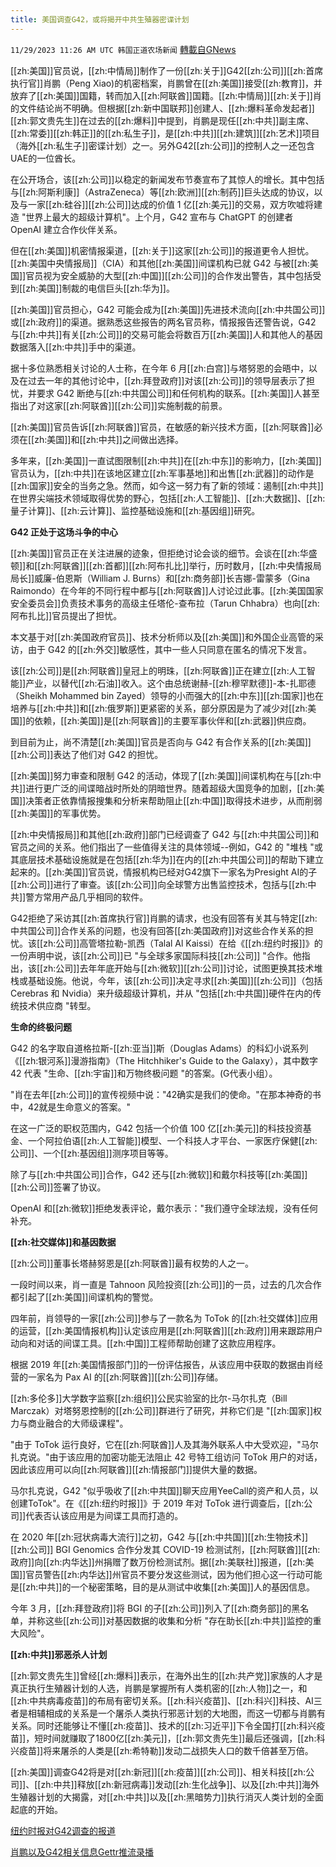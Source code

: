 ```yaml
---
title: 美国调查G42，或将揭开中共生殖器密谍计划
---
```

`11/29/2023 11:26 AM UTC 韩国正道农场新闻` [轉載自GNews](https://gnews.org/articles/2049386)


[[zh:美国]]官员说，[[zh:中情局]]制作了一份[[zh:关于]]G42[[zh:公司]][[zh:首席执行官]]肖鹏（Peng Xiao)的机密档案，肖鹏曾在[[zh:美国]]接受[[zh:教育]]，并放弃了[[zh:美国]]国籍，转而加入[[zh:阿联酋]]国籍。[[zh:中情局]][[zh:关于]]肖的文件结论尚不明确。但根据[[zh:新中国联邦]]创建人、[[zh:爆料革命发起者]][[zh:郭文贵先生]]在过去的[[zh:爆料]]中提到，肖鹏是现任[[zh:中共]]副主席、[[zh:常委]][[zh:韩正]]的[[zh:私生子]]，是[[zh:中共]][[zh:建筑]][[zh:艺术]]项目（海外[[zh:私生子]]密谍计划）之一。另外G42[[zh:公司]]的控制人之一还包含UAE的一位酋长。

  

在公开场合，该[[zh:公司]]以稳定的新闻发布节奏宣布了其惊人的增长。其中包括与[[zh:阿斯利康]]（AstraZeneca）等[[zh:欧洲]][[zh:制药]]巨头达成的协议，以及与一家[[zh:硅谷]][[zh:公司]]达成的价值 1 亿[[zh:美元]]的交易，双方吹嘘将建造 "世界上最大的超级计算机"。上个月，G42 宣布与 ChatGPT 的创建者 OpenAI 建立合作伙伴关系。

  

但在[[zh:美国]]机密情报渠道，[[zh:关于]]这家[[zh:公司]]的报道更令人担忧。[[zh:美国中央情报局]]（CIA）和其他[[zh:美国]]间谍机构已就 G42 与被[[zh:美国]]官员视为安全威胁的大型[[zh:中国]][[zh:公司]]的合作发出警告，其中包括受到[[zh:美国]]制裁的电信巨头[[zh:华为]]。

  

[[zh:美国]]官员担心，G42 可能会成为[[zh:美国]]先进技术流向[[zh:中共国公司]]或[[zh:政府]]的渠道。据熟悉这些报告的两名官员称，情报报告还警告说，G42 与[[zh:中共]]有关[[zh:公司]]的交易可能会将数百万[[zh:美国]]人和其他人的基因数据落入[[zh:中共]]手中的渠道。

  

据十多位熟悉相关讨论的人士称，在今年 6 月[[zh:白宫]]与塔努恩的会晤中，以及在过去一年的其他讨论中，[[zh:拜登政府]]对该[[zh:公司]]的领导层表示了担忧，并要求 G42 断绝与[[zh:中共国公司]]和任何机构的联系。[[zh:美国]]人甚至指出了对这家[[zh:阿联酋]][[zh:公司]]实施制裁的前景。

  

[[zh:美国]]官员告诉[[zh:阿联酋]]官员，在敏感的新兴技术方面，[[zh:阿联酋]]必须在[[zh:美国]]和[[zh:中共]]之间做出选择。

  

多年来，[[zh:美国]]一直试图限制[[zh:中共]]在[[zh:中东]]的影响力，[[zh:美国]]官员认为，[[zh:中共]]在该地区建立[[zh:军事基地]]和出售[[zh:武器]]的动作是[[zh:国家]]安全的当务之急。然而，如今这一努力有了新的领域：遏制[[zh:中共]]在世界尖端技术领域取得优势的野心，包括[[zh:人工智能]]、[[zh:大数据]]、[[zh:量子计算]]、[[zh:云计算]]、监控基础设施和[[zh:基因组]]研究。

  

**G42 正处于这场斗争的中心**

  

[[zh:美国]]官员正在关注进展的迹象，但拒绝讨论会谈的细节。会谈在[[zh:华盛顿]]和[[zh:阿联酋]][[zh:首都]][[zh:阿布扎比]]举行，历时数月，[[zh:中央情报局局长]]威廉-伯恩斯（William J. Burns）和[[zh:商务部]]长吉娜-雷蒙多（Gina Raimondo）在今年的不同行程中都与[[zh:阿联酋]]人讨论过此事。[[zh:美国国家安全委员会]]负责技术事务的高级主任塔伦-查布拉（Tarun Chhabra）也向[[zh:阿布扎比]]官员提出了担忧。

  

本文基于对[[zh:美国政府官员]]、技术分析师以及[[zh:美国]]和外国企业高管的采访，由于 G42 的[[zh:外交]]敏感性，其中一些人只同意在匿名的情况下发言。

  

该[[zh:公司]]是[[zh:阿联酋]]皇冠上的明珠，[[zh:阿联酋]]正在建立[[zh:人工智能]]产业，以替代[[zh:石油]]收入。这个由总统谢赫-[[zh:穆罕默德]]-本-扎耶德（Sheikh Mohammed bin Zayed）领导的小而强大的[[zh:中东]][[zh:国家]]也在培养与[[zh:中共]]和[[zh:俄罗斯]]更紧密的关系，部分原因是为了减少对[[zh:美国]]的依赖，[[zh:美国]]是[[zh:阿联酋]]的主要军事伙伴和[[zh:武器]]供应商。

  

到目前为止，尚不清楚[[zh:美国]]官员是否向与 G42 有合作关系的[[zh:美国]][[zh:公司]]表达了他们对 G42 的担忧。

  

[[zh:美国]]努力审查和限制 G42 的活动，体现了[[zh:美国]]间谍机构在与[[zh:中共]]进行更广泛的间谍暗战时所处的阴暗世界。随着超级大国竞争的加剧，[[zh:美国]]决策者正依靠情报搜集和分析来帮助阻止[[zh:中国]]取得技术进步，从而削弱[[zh:美国]]的军事优势。

  

[[zh:中央情报局]]和其他[[zh:政府]]部门已经调查了 G42 与[[zh:中共国公司]]和官员之间的关系。他们指出了一些值得关注的具体领域--例如，G42 的 "堆栈 "或其底层技术基础设施就是在包括[[zh:华为]]在内的[[zh:中共国公司]]的帮助下建立起来的。[[zh:美国]]官员说，情报机构已经对G42旗下一家名为Presight AI的子[[zh:公司]]进行了审查。该[[zh:公司]]向全球警方出售监控技术，包括与[[zh:中共]]警方常用产品几乎相同的软件。

  

G42拒绝了采访其[[zh:首席执行官]]肖鹏的请求，也没有回答有关其与特定[[zh:中共国公司]]合作关系的问题，也没有回答[[zh:美国政府]]对这些合作关系的担忧。该[[zh:公司]]高管塔拉勒-凯西（Talal Al Kaissi）在给《[[zh:纽约时报]]》的一份声明中说，该[[zh:公司]]已 "与全球多家国际科技[[zh:公司]] "合作。他指出，该[[zh:公司]]去年年底开始与[[zh:微软]][[zh:公司]]讨论，试图更换其技术堆栈或基础设施。他说，今年，该[[zh:公司]]决定寻求[[zh:美国]][[zh:公司]]（包括 Cerebras 和 Nvidia）来升级超级计算机，并从 "包括[[zh:中共国]]硬件在内的传统技术供应商 "转型。

  

**生命的终极问题**

  

G42 的名字取自道格拉斯-[[zh:亚当]]斯（Douglas Adams）的科幻小说系列《[[zh:银河系]]漫游指南》（The Hitchhiker's Guide to the Galaxy），其中数字 42 代表 "生命、[[zh:宇宙]]和万物终极问题 "的答案。(G代表小组）。

  

"肖在去年[[zh:公司]]的宣传视频中说："42确实是我们的使命。"在那本神奇的书中，42就是生命意义的答案。"

  

在这一广泛的职权范围内，G42 包括一个价值 100 亿[[zh:美元]]的科技投资基金、一个阿拉伯语[[zh:人工智能]]模型、一个科技人才平台、一家医疗保健[[zh:公司]]、一个[[zh:基因组]]测序项目等等。

  

除了与[[zh:中共国公司]]合作，G42 还与[[zh:微软]]和戴尔科技等[[zh:美国]][[zh:公司]]签署了协议。

  

OpenAI 和[[zh:微软]]拒绝发表评论，戴尔表示："我们遵守全球法规，没有任何补充。

  

**[[zh:社交媒体]]和基因数据**

  

[[zh:公司]]董事长塔赫努恩是[[zh:阿联酋]]最有权势的人之一。

  

一段时间以来，肖一直是 Tahnoon 风险投资[[zh:公司]]的一员，过去的几次合作都引起了[[zh:美国]]间谍机构的警觉。

  

四年前，肖领导的一家[[zh:公司]]参与了一款名为 ToTok 的[[zh:社交媒体]]应用的运营，[[zh:美国情报机构]]认定该应用是[[zh:阿联酋]][[zh:政府]]用来跟踪用户动向和对话的间谍工具。[[zh:中国]]工程师帮助创建了这款应用程序。

  

根据 2019 年[[zh:美国情报部门]]的一份评估报告，从该应用中获取的数据由肖经营的一家名为 Pax AI 的[[zh:阿联酋]][[zh:公司]]存储。

  

[[zh:多伦多]]大学数字监察[[zh:组织]]公民实验室的比尔-马尔扎克（Bill Marczak）对塔努恩控制的[[zh:公司]]群进行了研究，并称它们是 "[[zh:国家]]权力与商业融合的大师级课程"。

  

"由于 ToTok 运行良好，它在[[zh:阿联酋]]人及其海外联系人中大受欢迎，"马尔扎克说。"由于该应用的加密功能无法阻止 42 号特工组访问 ToTok 用户的对话，因此该应用可以向[[zh:阿联酋]][[zh:情报部门]]提供大量的数据。

  

马尔扎克说，G42 "似乎吸收了[[zh:中共国]]聊天应用YeeCall的资产和人员，以创建ToTok"。在《[[zh:纽约时报]]》于 2019 年对 ToTok 进行调查后，[[zh:公司]]代表否认该应用是为间谍工具而打造的。

  

在 2020 年[[zh:冠状病毒大流行]]之初，G42 与[[zh:中共国]][[zh:生物技术]][[zh:公司]] BGI Genomics 合作分发其 COVID-19 检测试剂，[[zh:阿联酋]][[zh:政府]]向[[zh:内华达]]州捐赠了数万份检测试剂。据[[zh:美联社]]报道，[[zh:美国]]官员警告[[zh:内华达]]州官员不要分发这些测试，因为他们担心这一行动可能是[[zh:中共]]的一个秘密策略，目的是从测试中收集[[zh:美国]]人的基因信息。

  

今年 3 月，[[zh:拜登政府]]将 BGI 的子[[zh:公司]]列入了[[zh:商务部]]的黑名单，并称这些[[zh:公司]]对基因数据的收集和分析 "存在助长[[zh:中共]]监控的重大风险"。

  

**[[zh:中共]]邪恶杀人计划**

  

[[zh:郭文贵先生]]曾经[[zh:爆料]]表示，在海外出生的[[zh:共产党]]家族的人才是真正执行生殖器计划的人选，肖鹏是掌握所有人类机密的[[zh:人物]]之一，和[[zh:中共病毒疫苗]]的布局有密切关系。[[zh:科兴疫苗]]、[[zh:科兴]]科技、AI三者是相辅相成的关系是一个屠杀人类执行邪恶计划的大地图，而这一切都与肖鹏有关系。同时还能够让不懂[[zh:疫苗]]、技术的[[zh:习近平]]下令全国打[[zh:科兴疫苗]]，短时间就赚取了1800亿[[zh:美元]]，[[zh:郭文贵先生]]最后还强调，[[zh:科兴疫苗]]将来屠杀的人类是[[zh:希特勒]]发动二战损失人口的数千倍甚至万倍。

  

[[zh:美国]]调查G42将是对[[zh:新冠]][[zh:疫苗]][[zh:公司]]、相关科技[[zh:公司]]、[[zh:中共]]释放[[zh:新冠病毒]]发动[[zh:生化战争]]、以及[[zh:中共]]海外生殖器计划的大揭露，对[[zh:中共]]以及[[zh:黑暗势力]]执行消灭人类计划的全面起底的开始。

[纽约时报对G42调查的报道](https://www.nytimes.com/2023/11/27/us/politics/ai-us-uae-china-security-g42.html)

[肖鹏以及G42相关信息Gettr推流录播](https://gettr.com/post/p2vj4ix2399)


